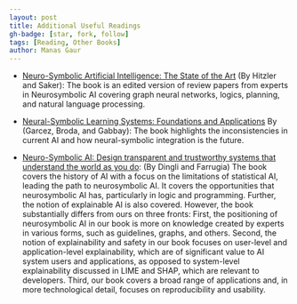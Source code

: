 ```yaml
---
layout: post
title: Additional Useful Readings
gh-badge: [star, fork, follow]
tags: [Reading, Other Books]
author: Manas Gaur
---
```


- [Neuro-Symbolic Artificial Intelligence: The State of the Art](https://www.iospress.com/catalog/books/neuro-symbolic-artificial-intelligence-the-state-of-the-art) (By Hitzler and Saker): The book is an edited version of review papers from experts in Neurosymbolic AI covering graph neural networks, logics, planning, and natural language processing. 

- [Neural-Symbolic Learning Systems: Foundations and Applications](https://link.springer.com/book/10.1007/978-1-4471-0211-3) By (Garcez, Broda, and Gabbay): The book highlights the inconsistencies in current AI and how neural-symbolic integration is the future. 
  
- [Neuro-Symbolic AI: Design transparent and trustworthy systems that understand the world as you do](https://www.google.com/books/edition/Neuro_Symbolic_AI/d8nAEAAAQBAJ?hl=en&gbpv=1&dq=Neurosymbolic+AI&printsec=frontcover): (By Dingli and Farrugia) The book covers the history of AI with a focus on the limitations of statistical AI, leading the path to neurosymbolic AI. It covers the opportunities that neurosymbolic AI has, particularly in logic and programming. Further, the notion of explainable AI is also covered. However, the book substantially differs from ours on three fronts: First, the positioning of neurosymbolic AI in our book is more on knowledge created by experts in various forms, such as guidelines, graphs, and others. Second, the notion of explainability and safety in our book focuses on user-level and application-level explainability, which are of significant value to AI system users and applications, as opposed to system-level explainability discussed in LIME and SHAP, which are relevant to developers. Third, our book covers a broad range of applications and, in more technological detail, focuses on reproducibility and usability. 
